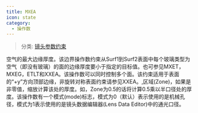 ```yaml
---
title: MXEA
icon: state
category:
  - 操作数
---
```


> 分类: [镜头参数约束](/hb/operands/130/871/  "Zemax 操作数 镜头参数约束")

空气的最大边缘厚度。该边界操作数约束从Surf1到Surf2表面中每个玻璃类型为空气（即没有玻璃）的面的边缘厚度要小于指定的目标值。也可参见MXET，MXEG，ETLT和XXEA。该操作数可以同时控制多个面。该约束适用于表面的“+y”方向顶部边缘，非旋转对称表面约束请参见XXEA。,区域(Zone)，如果是非零值，缩放计算该处的厚度。如，Zone为0.5的话将计算0.5乘以半口径处的厚度。该操作数有一个模式(mode)标志，模式为0（默认）表示使用的是机械孔径，模式为1表示使用的是镜头数据编辑器(Lens Data Editor)中的通光口径。